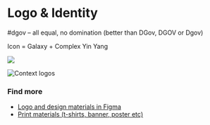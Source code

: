# Logo & Identity

\#dgov – all equal, no domination \(better than DGov, DGOV or Dgov\)

Icon = Galaxy + Complex Yin Yang

![](.gitbook/assets/frame-7.3-1.jpg)

![Context logos](.gitbook/assets/frame-8.png)

### Find more

* [Logo and design materials in Figma](https://www.figma.com/file/VOljSsjBw43q9x6xi5ZYwNf0/DAO-Foundation?node-id=0%3A1)
* [Print materials \(t-shirts, banner, poster etc\)](https://drive.google.com/drive/folders/1Mhr9h0SJIE-gcqsUHd_rT9asBPzlMrSM?usp=sharing)

